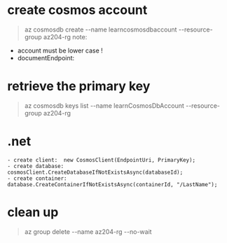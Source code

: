 # create cosmos account
> az cosmosdb create --name learncosmosdbaccount --resource-group az204-rg
note:
 - account must be lower case !
 - documentEndpoint: 

# retrieve the primary key
> az cosmosdb keys list --name learnCosmosDbAccount --resource-group az204-rg

# .net
	- create client:  new CosmosClient(EndpointUri, PrimaryKey);
	- create database: cosmosClient.CreateDatabaseIfNotExistsAsync(databaseId);
	- create container: database.CreateContainerIfNotExistsAsync(containerId, "/LastName");

# clean up
> az group delete --name az204-rg --no-wait